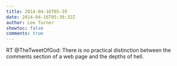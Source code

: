 ```yaml
---
title: 2014-04-16T05-39
date: 2014-04-16T05:39:32Z
author: Lee Turner
showtoc: false
comments: true
---
```


RT @TheTweetOfGod: There is no practical distinction between the comments section of a web page and the depths of hell.

